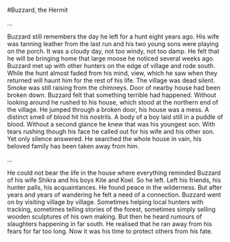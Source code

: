 #Buzzard, the Hermit

...

Buzzard still remembers the day he left for a hunt eight years ago. His wife
was tanning leather from the last run and his two young sons were playing on
the porch. It was a cloudy day, not too windy, not too damp. He felt that he
will be bringing home that large moose he noticed several weeks ago. Buzzard
met up with other hunters on the edge of village and rode south. While the hunt
almost faded from his mind, view, which he saw when they returned will haunt
him for the rest of his life. The village was dead silent. Smoke was still
raising from the chimneys. Door of nearby house had been broken down. Buzzard
felt that something terrible had happened. Without looking around he rushed to
his house, which stood at the northern end of the village. He jumped through a
broken door, his house was a mess. A distinct smell of blood hit his nostrils.
A body of a boy laid still in a puddle of blood. Without a second glance he
knew that was his youngest son. With tears rushing though his face he called
out for his wife and his other son. Yet only silence answered. He searched the
whole house in vain, his beloved family has been taken away from him.

...

He could not bear the life in the house where everything reminded Buzzard of
his wife Shikra and his boys Kite and Koel. So he left. Left his friends, his
hunter palls, his acquaintances. He found peace in the wilderness. But after
years and years of wandering he felt a need of a connection. Buzzard went on
by visiting village by village. Sometimes helping local hunters with tracking,
sometimes telling stories of the forest, sometimes simply selling wooden
sculptures of his own making. But then he heard rumours of slaughters
happening in far south. He realised that he ran away from his fears for far too
long. Now it was his time to protect others from his fate.
